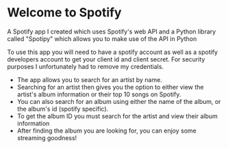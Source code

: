 # Welcome to Spotify
A Spotify app I created which uses Spotify's web API and a Python library called "Spotipy" which allows you to make use of the API in Python

To use this app you will need to have a spotify account as well as a spotify developers account to get your client id and client secret.
For security purposes I unfortunately had to remove my credentials.

- The app allows you to search for an artist by name.
- Searching for an artist then gives you the option to either view the artist's album information or their top 10 songs on Spotify.
- You can also search for an album using either the name of the album, or the album's id (spotify specific).
- To get the album ID you must search for the artist and view their album information
- After finding the album you are looking for, you can enjoy some streaming goodness!
